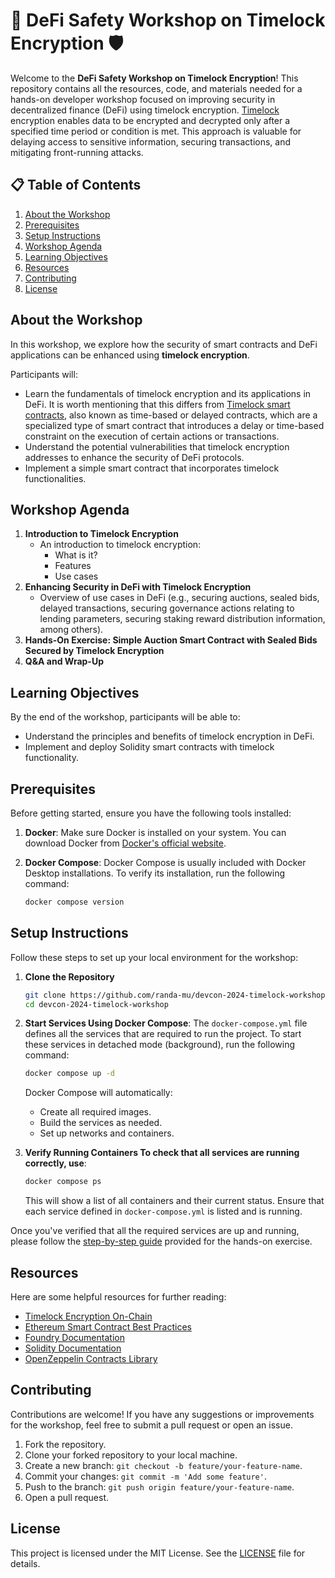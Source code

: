 # 🏦 DeFi Safety Workshop on Timelock Encryption 🛡️

Welcome to the **DeFi Safety Workshop on Timelock Encryption**! This repository contains all the resources, code, and materials needed for a hands-on developer workshop focused on improving security in decentralized finance (DeFi) using timelock encryption. [Timelock](https://randa.mu/features/timelock-encryption-on-chain) encryption enables data to be encrypted and decrypted only after a specified time period or condition is met. This approach is valuable for delaying access to sensitive information, securing transactions, and mitigating front-running attacks.

## 📋 Table of Contents
1. [About the Workshop](#about-the-workshop)
2. [Prerequisites](#prerequisites)
3. [Setup Instructions](#setup-instructions)
4. [Workshop Agenda](#workshop-agenda)
5. [Learning Objectives](#learning-objectives)
6. [Resources](#resources)
7. [Contributing](#contributing)
8. [License](#license)

## About the Workshop

In this workshop, we explore how the security of smart contracts and DeFi applications can be enhanced using **timelock encryption**.

Participants will:
- Learn the fundamentals of timelock encryption and its applications in DeFi. It is worth mentioning that this differs from [Timelock smart contracts](https://www.lcx.com/introduction-to-timelock-smart-contracts/), also known as time-based or delayed contracts, which are a specialized type of smart contract that introduces a delay or time-based constraint on the execution of certain actions or transactions.
- Understand the potential vulnerabilities that timelock encryption addresses to enhance the security of DeFi protocols.
- Implement a simple smart contract that incorporates timelock functionalities.

## Workshop Agenda

1. **Introduction to Timelock Encryption**
    - An introduction to timelock encryption:
        - What is it?
        - Features
        - Use cases
2. **Enhancing Security in DeFi with Timelock Encryption**
    - Overview of use cases in DeFi (e.g., securing auctions, sealed bids, delayed transactions, securing governance actions relating to lending parameters, securing staking reward distribution information, among others).
3. **Hands-On Exercise: Simple Auction Smart Contract with Sealed Bids Secured by Timelock Encryption**
4. **Q&A and Wrap-Up**

## Learning Objectives

By the end of the workshop, participants will be able to:
- Understand the principles and benefits of timelock encryption in DeFi.
- Implement and deploy Solidity smart contracts with timelock functionality.


## Prerequisites

Before getting started, ensure you have the following tools installed:

1. **Docker**: Make sure Docker is installed on your system. You can download Docker from [Docker's official website](https://www.docker.com/get-started).
   
2. **Docker Compose**: Docker Compose is usually included with Docker Desktop installations. To verify its installation, run the following command:
   ```bash
   docker compose version
   ```

## Setup Instructions

Follow these steps to set up your local environment for the workshop:

1. **Clone the Repository**
    ```bash
    git clone https://github.com/randa-mu/devcon-2024-timelock-workshop.git
    cd devcon-2024-timelock-workshop
    ```

2. **Start Services Using Docker Compose**: The `docker-compose.yml` file defines all the services that are required to run the project. To start these services in detached mode (background), run the following command:
    ```bash
    docker compose up -d
    ```
    Docker Compose will automatically:
    - Create all required images.
    - Build the services as needed.
    - Set up networks and containers.

3. **Verify Running Containers
To check that all services are running correctly, use**:
    ```bash
    docker compose ps
    ```

    This will show a list of all containers and their current status. Ensure that each service defined in `docker-compose.yml` is listed and is running.

Once you've verified that all the required services are up and running, please follow the [step-by-step guide](STEP_BY_STEP_GUIDE.md) provided for the hands-on exercise. 


## Resources

Here are some helpful resources for further reading:
- [Timelock Encryption On-Chain](https://randa.mu/features/timelock-encryption-on-chain)
- [Ethereum Smart Contract Best Practices](https://consensys.github.io/smart-contract-best-practices/)
- [Foundry Documentation](https://book.getfoundry.sh/)
- [Solidity Documentation](https://docs.soliditylang.org/)
- [OpenZeppelin Contracts Library](https://docs.openzeppelin.com/contracts/)

## Contributing

Contributions are welcome! If you have any suggestions or improvements for the workshop, feel free to submit a pull request or open an issue.

1. Fork the repository.
2. Clone your forked repository to your local machine.
3. Create a new branch: `git checkout -b feature/your-feature-name`.
4. Commit your changes: `git commit -m 'Add some feature'`.
5. Push to the branch: `git push origin feature/your-feature-name`.
6. Open a pull request.


## License

This project is licensed under the MIT License. See the [LICENSE](LICENSE) file for details.
